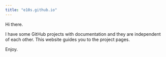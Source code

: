 ```yaml
---
title: "e10s.github.io"
---
```


Hi there.

I have some GitHub projects with documentation and they are independent of each other.
This website guides you to the project pages.

Enjoy.
